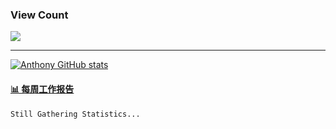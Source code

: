 ### View Count
<p>
  <a href="https://count.getloli.com/"><img src="https://count.getloli.com/get/@asmedeus998?theme=rule34"></a>
</p>

---
[![Anthony GitHub stats](https://github-readme-stats.vercel.app/api?username=asmedeus998&count_private=true&hide=prs,issues&show_icons=true&theme=cobalt)](https://github.com/Asmedeus998/github-readme-stats)




 <!-- waka-box start -->
#### <a href="https://gist.github.com/62b1b49265364e81c24d4e0edc1aabf7" target="_blank">📊 每周工作报告</a>
```text
Still Gathering Statistics...
```
<!-- Powered by https://github.com/journey-ad/waka-box-go . -->
<!-- waka-box end -->



<!--
**Asmedeus998/Asmedeus998** is a ✨ _special_ ✨ repository because its `README.md` (this file) appears on your GitHub profile.

Here are some ideas to get you started:

- 🔭 I’m currently working on ...
- 🌱 I’m currently learning ...
- 👯 I’m looking to collaborate on ...
- 🤔 I’m looking for help with ...
- 💬 Ask me about ...
- 📫 How to reach me: ...
- 😄 Pronouns: ...
- ⚡ Fun fact: ...
-->
